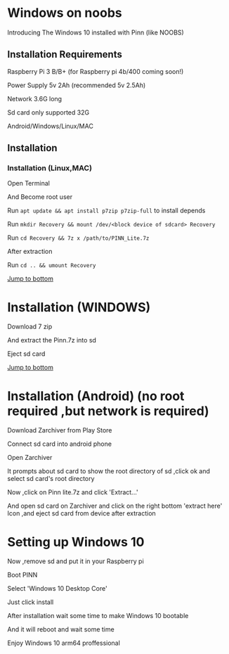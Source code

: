# Windows on noobs 
Introducing The Windows 10 installed with Pinn (like NOOBS)
## Installation Requirements
Raspberry Pi 3 B/B+ (for Raspberry pi 4b/400 coming soon!)

Power Supply 5v 2Ah (recommended 5v 2.5Ah)

Network 3.6G long

Sd card only supported 32G

Android/Windows/Linux/MAC

## Installation
### Installation (Linux,MAC)
Open Terminal

 And Become root user

 Run `apt update && apt install p7zip p7zip-full` to install depends

 Run `mkdir Recovery && mount /dev/<block device of sdcard> Recovery`

 Run `cd Recovery && 7z x /path/to/PINN_Lite.7z`

After extraction 

Run `cd .. && umount Recovery`

[Jump to bottom](https://github.com/JeromTWin10L/Windows-10-on-noobs-Rpi#setting-up-windows-10)
# Installation (WINDOWS)

Download 7 zip 

And extract the Pinn.7z into sd 

Eject sd card

[Jump to bottom](https://github.com/JeromTWin10L/Windows-10-on-noobs-Rpi#setting-up-windows-10)
# Installation (Android) (no root required ,but network is required)
Download Zarchiver from Play Store

Connect sd card into android phone

Open Zarchiver 

It prompts about sd card to show the root directory of sd ,click ok and select sd card's root directory

Now ,click on Pinn lite.7z and click 'Extract...'

And open sd card on Zarchiver and click on the right bottom 'extract here'
Icon ,and eject sd card from device after extraction
# Setting up Windows 10

Now ,remove sd and put it in your Raspberry pi

Boot PINN

Select 'Windows 10 Desktop Core'

Just click install

After installation wait some time to make Windows 10 bootable

And it will reboot and wait some time

 Enjoy Windows 10 arm64 proffessional

#
